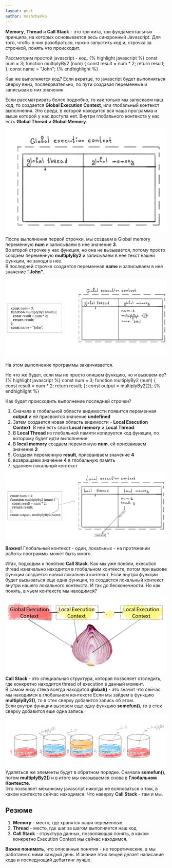```yaml
---
layout: post
author: meshchenko
---
```

**Memory**, **Thread** и **Call Stack** - это три кита, три фундаментальных принципа, на которых основывается весь синхронный Javascript. Для того, чтобы в них разобраться, нужно запустить код и, строчка за строчкой, понять что происходит.

Рассмотрим простой javascript - код.
{% highlight javascript %}
	const num = 3;
	function multiplyBy2 (num) {
		const result = num * 2;
		return result;
	};
	const name = "John";
{% endhighlight %}

Как же выполняется код?
Если вкратце, то javascript будет выполняться сверху вниз, последовательно, по пути создавая переменные и записывая в них значения.

Если рассматривать более подробно, то как только мы запускаем наш код, то создается **Global Execution Context**, или глобальный контекст выполнения. Это среда, в которой находится вся наша программа и выше которой у нас доступа нет.
Внутри глобального контекста у нас есть **Global Thread** и **Global Memory**.

![Global execution context](/assets/img/2019-06-13-под-капотом-js-(Memory,-Thread,-Call-Stack)/1.jpg)

После выполнения первой строчки, мы создаем в Global memory переменную **num** и записываем в нее значение **3**.  
Во второй строчке у нас функция, но она не вызывается, потому просто создаем переменную **multiplyBy2** и записываем в нее текст нашей функции, не заходя в нее.  
В последней строчке создается переменная **name** и записываем в нее значение **"John"**.

![Global execution context](/assets/img/2019-06-13-под-капотом-js-(Memory,-Thread,-Call-Stack)/2.jpg)

На этом выполнение программы заканчивается.

Но что же будет, если мы не просто опишем функцию, но и вызовем ее?
{% highlight javascript %}
	const num = 3;
	function multiplyBy2 (num) {
		const result = num * 2;
		return result;
	};
	const output = multiplyBy2(2);
{% endhighlight %}

Как будет происходить выполнение последней строчки?  
1) Сначала в глобальной области видимости появится переменная **output** и ей присвоится значение **undefined**  
2) Затем создается новая область видимости - **Local Execution Context**. В ней есть свои **Local memory** и **Local Thread**.  
3) В **Local Thread** из глобальной памяти копируется код функции, по которому будет идти выполнение  
4) В **local memory** создаем переменную **num**, ей присваиваем значение **2**  
5) Создаем переменную **result**, присваиваем значение **4**  
6) возвращаем значение **4** в глобальную память  
7) удаляем локальный контекст  

![Global execution context](/assets/img/2019-06-13-под-капотом-js-(Memory,-Thread,-Call-Stack)/3.jpg)

**Важно!** Глобальный контекст - один, локальных - на протяжении работы программы может быть много.

Итак, подходим к понятию **Call Stack**.
Как мы уже поняли, execution thread изначально находится в глобальном контексте, потом при вызове функции создается новый локальный контекст.  Если внутри функции будет вызываться еще одна функция, то создастся локальный контекст внутри нашего локального контекста. И так до бесконечности.
Но как понять, в чьем контексте мы находимся?  
![Global execution context](/assets/img/2019-06-13-под-капотом-js-(Memory,-Thread,-Call-Stack)/4.jpg)
**Call Stack** - это специальная структура, которая позволяет отследить, где конкретно находится thread of execution в данный момент.  
В самом низу стека всегда находится **global()** - это значит что сейчас мы находимся в глобальном контексте
Если мы зайдем в функцию **multiplyBy2()**, то в стек сверху добавится запись об этом.  
Если внутри функции вызовем еще одну функцию **somefun()**, то в стек сверху добавится еще одна запись. 
![Global execution context](/assets/img/2019-06-13-под-капотом-js-(Memory,-Thread,-Call-Stack)/5.jpg)
Удаляться же элементы будут в обратном порядке. Сначала **somefun()**, потом **multiplyBy2()** и в итоге мы оказываемся снова в **Глобальном Контексте**.  
Это позволяет механизму javascript никогда не волноваться о том, в каком контексте сейчас находимся. Что наверху **Call Stack** - там и мы.

## Резюме
1) **Memory** - место, где хранятся наши переменные  
2) **Thread** - место, где шаг за шагом выполняется наш код  
3) **Call Stack** - структура данных, позволяющая понять, в каком конкретно Execution Context мы сейчас находимся.  

**Важно понимать**, что описанные понятия - не теоретические, а мы работаем с ними каждый день. И знание этих вещей делает написание кода и последующий дебаггинг лучше.